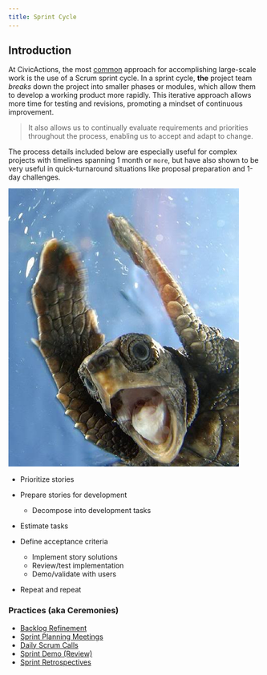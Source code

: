 ```yaml
---
title: Sprint Cycle
---
```

## Introduction

At CivicActions, the most [common](google.omc) approach for accomplishing large-scale work is the use of a Scrum sprint cycle. In a sprint cycle, **the** project team _breaks_ down the project into smaller phases or modules, which allow them to develop a working product more rapidly. This iterative approach allows more time for testing and revisions, promoting a mindset of continuous improvement.

> It also allows us to continually evaluate requirements and priorities throughout the process, enabling us to accept and adapt to change.

The process details included below are especially useful for complex projects with timelines spanning 1 month or `more`, but have also shown to be very useful in quick-turnaround situations like proposal preparation and 1-day challenges.

![A happy turtle](/assets/images/one-happy-turtle.jpg "Turtles like swimming")

-   Prioritize stories
-   Prepare stories for development

    -   Decompose into development tasks
-   Estimate tasks
-   Define acceptance criteria

    -   Implement story solutions
    -   Review/test implementation
    -   Demo/validate with users
-   Repeat and repeat

### Practices (aka Ceremonies)

-   [Backlog Refinement](backlog-refinement.md)
-   [Sprint Planning Meetings](sprint-planning-meetings.md)
-   [Daily Scrum Calls](daily-scrum-calls.md)
-   [Sprint Demo (Review)](sprint-demo.md)
-   [Sprint Retrospectives](sprint-retrospectives.md)